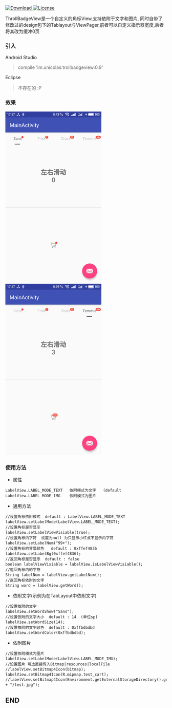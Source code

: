 [ ![Download](https://api.bintray.com/packages/unicolas/maven/trollbadgeview/images/download.svg) ](https://bintray.com/unicolas/maven/trollbadgeview/_latestVersion)
[![License](https://img.shields.io/badge/license-Apache%202-green.svg)](https://www.apache.org/licenses/LICENSE-2.0)


ThrollBadgeView是一个自定义的角标View,支持依附于文字和图片, 同时自带了修改过的design包下的Tablayout与ViewPager,前者可以自定义指示器宽度,后者将其改为缓冲0页

### 引入

Android Studio 

> compile 'im.unicolas:trollbadgeview:0.9'

Eclipse 

> 不存在的  :P


### 效果

<img width="300" height="533" src="images/device-2017-04-18-175744.png"></img>
<img width="300" height="533" src="images/device-2017-04-18-175759.png"></img>

### 使用方法

- 属性

```
LabelView.LABEL_MODE_TEXT   依附模式为文字   (default
LabelView.LABEL_MODE_IMG    依附模式为图片
```

- 通用方法

```
//设置角标依附模式  default : LabelView.LABEL_MODE_TEXT
labelView.setLabelMode(LabelView.LABEL_MODE_TEXT);
//设置角标是否显示
labelView.setLabelViewVisiable(true);
//设置角标内字符  设置为null 为只显示小红点不显示内字符
labelView.setLabelNum("99+");
//设置角标的背景颜色   default : 0xffef4836
labelView.setLabelBg(0xffef4836);
//返回角标是否显示  default : false
boolean labelViewVisiable = labelView.isLabelViewVisiable();
//返回角标内的字符
String labelNum = labelView.getLabelNum();
//返回角标依附的文字
String word = labelView.getWord();
```

- 依附文字(示例为在TabLayout中依附文字)

```
//设置依附的文字
labelView.setWordShow("Sans");
//设置依附的文字大小  default : 14  (单位sp)
labelView.setWordSize(14);
//设置依附的文字颜色  default : 0xffbdbdbd
labelView.setWordColor(0xffbdbdbd);
```

- 依附图片

```
//设置依附模式为图片
labelView.setLabelMode(LabelView.LABEL_MODE_IMG);
//设置图片 可选直接传入Bitmap|resources|localFile
//labelView.setBitmap4Icon(bitmap);
labelView.setBitmap4Icon(R.mipmap.test_cart);
//labelView.setBitmap4Icon(Environment.getExternalStorageDirectory().getAbsolutePath() + "/test.jpg");
```

## END
